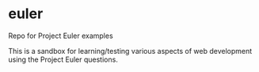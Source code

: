 # euler
Repo for Project Euler examples

This is a sandbox for learning/testing various aspects of web development using the Project Euler questions.